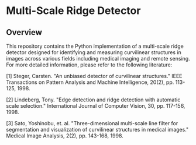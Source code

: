 # Multi-Scale Ridge Detector

## Overview

This repository contains the Python implementation of a multi-scale ridge detector designed for identifying and measuring curvilinear structures in images across various fields including medical imaging and remote sensing. For more detailed information, please refer to the following literature:

[1] Steger, Carsten. "An unbiased detector of curvilinear structures." IEEE Transactions on Pattern Analysis and Machine Intelligence, 20(2), pp. 113-125, 1998.

[2] Lindeberg, Tony. "Edge detection and ridge detection with automatic scale selection." International Journal of Computer Vision, 30, pp. 117-156, 1998.

[3] Sato, Yoshinobu, et. al. "Three-dimensional multi-scale line filter for segmentation and visualization of curvilinear structures in medical images." Medical Image Analysis, 2(2), pp. 143-168, 1998.
